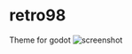 # retro98
Theme for godot
![screenshot](https://github.com/scrapSavage/retro98/assets/95992852/99b84162-e967-40d9-b25b-5108a73f7cab)
